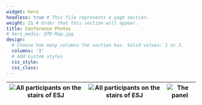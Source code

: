 ```yaml
---
widget: hero 
headless: true # This file represents a page section.
weight: 21 # Order that this section will appear.
title: Conference Photos
# hero_media: QTD-Map.jpg
design:
  # Choose how many columns the section has. Valid values: 1 or 2.
  columns: '1'
  # Add custom styles
  css_style:
  css_class:
---
```


| ![All participants on the stairs of ESJ](uploads/Stairs0.jpg) | ![All participants on the stairs of ESJ](uploads/Stairs.jpg) | ![The panel](uploads/Panel.jpg) |
|---------|---------|---------|

